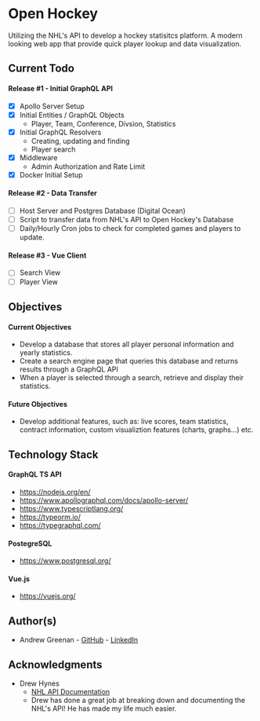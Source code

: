 # Open Hockey

Utilizing the NHL's API to develop a hockey statisitcs platform. A modern looking web app that provide quick player lookup and data visualization.

## Current Todo

#### Release #1 - Initial GraphQL API

- [x] Apollo Server Setup
- [x] Initial Entities / GraphQL Objects
  - Player, Team, Conference, Divsion, Statistics
- [x] Initial GraphQL Resolvers
  - Creating, updating and finding
  - Player search
- [x] Middleware
  - Admin Authorization and Rate Limit
- [x] Docker Initial Setup

#### Release #2 - Data Transfer

- [ ] Host Server and Postgres Database (Digital Ocean)
- [ ] Script to transfer data from NHL's API to Open Hockey's Database
- [ ] Daily/Hourly Cron jobs to check for completed games and players to update.

#### Release #3 - Vue Client

- [ ] Search View
- [ ] Player View

## Objectives

#### Current Objectives

- Develop a database that stores all player personal information and yearly statistics.
- Create a search engine page that queries this database and returns results through a GraphQL API
- When a player is selected through a search, retrieve and display their statistics.

#### Future Objectives

- Develop additional features, such as: live scores, team statistics, contract information, custom visualiztion features (charts, graphs...) etc.

## Technology Stack

#### GraphQL TS API

- https://nodejs.org/en/
- https://www.apollographql.com/docs/apollo-server/
- https://www.typescriptlang.org/
- https://typeorm.io/
- https://typegraphql.com/

#### PostegreSQL

- https://www.postgresql.org/

#### Vue.js

- https://vuejs.org/

## Author(s)

- Andrew Greenan - [GitHub](https://github.com/greenan8) - [LinkedIn](https://www.linkedin.com/in/andrewbgreenan/)

## Acknowledgments

- Drew Hynes
  - [NHL API Documentation](https://gitlab.com/dword4/nhlapi)
  - Drew has done a great job at breaking down and documenting the NHL's API! He has made my life much easier.
